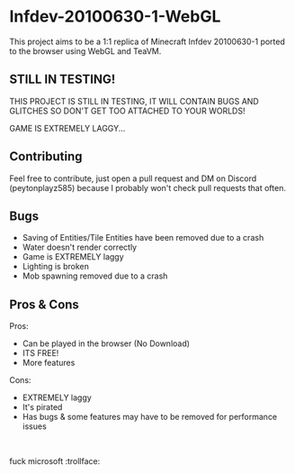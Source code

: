 # Infdev-20100630-1-WebGL
This project aims to be a 1:1 replica of Minecraft Infdev 20100630-1 ported to the browser using WebGL and TeaVM.

## STILL IN TESTING!
THIS PROJECT IS STILL IN TESTING, IT WILL CONTAIN BUGS AND GLITCHES SO DON'T GET TOO ATTACHED TO YOUR WORLDS!

GAME IS EXTREMELY LAGGY...

## Contributing
Feel free to contribute, just open a pull request and DM on Discord (peytonplayz585) because I probably won't check pull requests that often.

## Bugs
- Saving of Entities/Tile Entities have been removed due to a crash
- Water doesn't render correctly
- Game is EXTREMELY laggy
- Lighting is broken
- Mob spawning removed due to a crash

## Pros & Cons

Pros:
- Can be played in the browser (No Download)
- ITS FREE!
- More features

Cons:
- EXTREMELY laggy
- It's pirated
- Has bugs & some features may have to be removed for performance issues

<br>

fuck microsoft :trollface:
<br>
